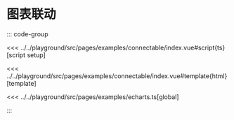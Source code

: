 # 图表联动

::: code-group

<<< ../../playground/src/pages/examples/connectable/index.vue#script{ts}[script setup]

<<< ../../playground/src/pages/examples/connectable/index.vue#template{html}[template]

<<< ../../playground/src/pages/examples/echarts.ts[global]

:::